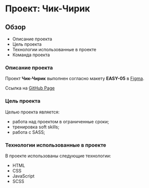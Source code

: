 # Проект: Чик-Чирик

## Обзор

* Описание проекта
* Цель проекта
* Технологии использованные в проекте
* Команда проекта
### Описание проекта

Проект **Чик-Чирик** выполнен согласно макету **EASY-05** в [Figma](https://www.figma.com/file/G3UWFlQmNtNs67751YiDH2/Month-of-Landings?node-id=6%3A1121).

Ссылка на [GitHub Page](https://avaveryu.github.io/chick-chirick/index.html)

### Цель проекта

Целью проекта является:
- работа над проектом в ограниченные сроки;
- тренировка soft skills;
- работа с SASS;

### Технологии использованные в проекте

В проекте использованы следующие технологии:
- HTML
- CSS
- JavaScript
- SCSS
